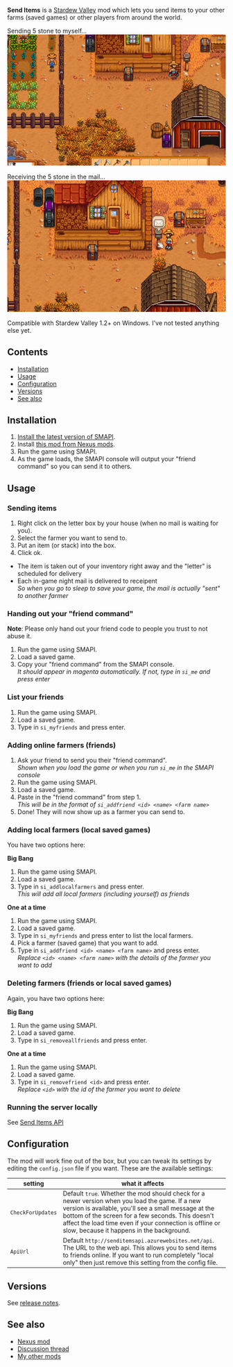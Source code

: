 ﻿**Send Items** is a [Stardew Valley](http://stardewvalley.net/) mod which lets you 
send items to your other farms (saved games) or other players from around the world.

Sending 5 stone to myself...
![](Screenshots/animation-send.gif)

Receiving the 5 stone in the mail...
![](Screenshots/animation-receive.gif)

Compatible with Stardew Valley 1.2+ on Windows. I've not tested anything else yet.

## Contents
* [Installation](#installation)
* [Usage](#usage)
* [Configuration](#configuration)
* [Versions](#versions)
* [See also](#see-also)

## Installation
1. [Install the latest version of SMAPI](http://canimod.com/guides/using-mods#installing-smapi).
2. Install [this mod from Nexus mods](http://www.nexusmods.com/stardewvalley/mods/1087).
3. Run the game using SMAPI.
4. As the game loads, the SMAPI console will output your "friend command" so you can send it to others.

## Usage
### Sending items
1. Right click on the letter box by your house (when no mail is waiting for you).
2. Select the farmer you want to send to.
3. Put an item (or stack) into the box.
4. Click ok.

* The item is taken out of your inventory right away and the "letter" is scheduled for delivery
* Each in-game night mail is delivered to receipent  
_So when you go to sleep to save your game, the mail is actually "sent" to another farmer_

### Handing out your "friend command"
**Note**: Please only hand out your friend code to people you trust to not abuse it.
1. Run the game using SMAPI.
2. Load a saved game.
3. Copy your "friend command" from the SMAPI console.  
  _It should appear in magenta automatically. If not, type in `si_me` and press enter_

### List your friends
1. Run the game using SMAPI.
2. Load a saved game.
3. Type in `si_myfriends` and press enter.  

### Adding online farmers (friends)
1. Ask your friend to send you their "friend command".  
  _Shown when you load the game or when you run `si_me` in the SMAPI console_
2. Run the game using SMAPI.
3. Load a saved game.
4. Paste in the "friend command" from step 1.  
  _This will be in the format of `si_addfriend <id> <name> <farm name>`_
5. Done! They will now show up as a farmer you can send to.

### Adding local farmers (local saved games)
You have two options here:  

**Big Bang**  
1. Run the game using SMAPI.
2. Load a saved game.
3. Type in `si_addlocalfarmers` and press enter.  
  _This will add all local farmers (including yourself) as friends_

**One at a time**  
1. Run the game using SMAPI.
2. Load a saved game.
3. Type in `si_myfriends`  and press enter to list the local farmers.
4. Pick a farmer (saved game) that you want to add.
5. Type in `si_addfriend <id> <name> <farm name>` and press enter.  
  _Replace `<id> <name> <farm name>` with the details of the farmer you want to add_

### Deleting farmers (friends or local saved games)
Again, you have two options here: 

**Big Bang**  
1. Run the game using SMAPI.
2. Load a saved game.
3. Type in `si_removeallfriends` and press enter.  

**One at a time**  
1. Run the game using SMAPI.
2. Load a saved game.
3. Type in `si_removefriend <id>` and press enter.  
  _Replace `<id>` with the id of the farmer you want to delete_

### Running the server locally
See [Send Items API](../SendItemsApi/readme.md)

## Configuration
The mod will work fine out of the box, but you can tweak its settings by editing the `config.json`
file if you want. These are the available settings:

| setting           | what it affects
| ----------------- | -------------------
| `CheckForUpdates` | Default `true`. Whether the mod should check for a newer version when you load the game. If a new version is available, you'll see a small message at the bottom of the screen for a few seconds. This doesn't affect the load time even if your connection is offline or slow, because it happens in the background.
| `ApiUrl`          | Default `http://senditemsapi.azurewebsites.net/api`. The URL to the web api. This allows you to send items to friends online. If you want to run completely "local only" then just remove this setting from the config file.

## Versions
See [release notes](release-notes.md).

## See also
* [Nexus mod](http://www.nexusmods.com/stardewvalley/mods/1087)
* [Discussion thread](http://community.playstarbound.com/threads/smapi-send-letters.132236/)
* [My other mods](../readme.md)
